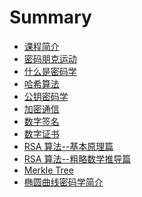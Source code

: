 # Summary

* [课程简介](0-intro.md)
* [密码朋克运动](1-punk.md)
* [什么是密码学](2-crypto.md)
* [哈希算法](3-hash.md)
* [公钥密码学]()
* [加密通信]()
* [数字签名]()
* [数字证书]()
* [RSA 算法--基本原理篇]()
* [RSA 算法--粗略数学推导篇]()
* [Merkle Tree]()
* [椭圆曲线密码学简介]()
